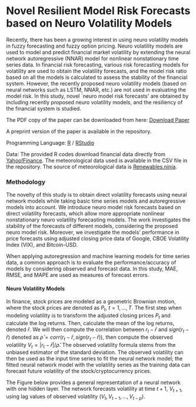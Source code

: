 # Novel Resilient Model Risk Forecasts based on Neuro Volatility Models

Recently, there has been a growing interest in using neuro volatility models in fuzzy forecasting and fuzzy option pricing. Neuro volatility models are used to model and predict financial market volatility by extending the neural network autoregressive (NNAR) model for nonlinear nonstationary time series data. In financial risk forecasting, various risk forecasting models for volatility are used to obtain the volatility forecasts, and the model risk ratio based on all the models is calculated to assess the stability of the financial system. However, the recently proposed neuro volatility models (based on neural networks such as LSTM, NNAR, etc.) are not used in evaluating the model risk. In this study, novel `neuro model risk forecasts' are obtained by including recently proposed neuro volatility models, and the resiliency of the financial system is studied.

The PDF copy of the paper can be downloaded from here: [Download Paper](https://ieeexplore.ieee.org/abstract/document/9918212) 

A preprint version of the paper is available in the repository.

Programming Language: [R](https://cran.r-project.org/bin/windows/base/) / [RStudio](https://posit.co/downloads/)

Data: The provided R codes download financial data directly from [Yahoo!Finance](https://ca.finance.yahoo.com/). The meteorological data used is available in the CSV file in the repository. The source of meteorological data is [Renewables.ninja](https://www.renewables.ninja/).

### Methodology

The novelty of this study is to obtain direct volatility forecasts using neural network models while taking basic time series models and autoregressive models into account. 
We introduce neuro model risk forecasts based on direct volatility forecasts, which allow more appropriate nonlinear nonstationary neuro volatility forecasting models. The work investigates the stability of the forecasts of different models, considering the proposed neuro model risk. Moreover, we investigate the models' performance in price forecasts using adjusted closing price data of Google, CBOE Volatility Index (VIX), and Bitcoin-USD.

When applying autoregression and machine learning models for time series data, a common approach is to evaluate the performance/accuracy of models by considering observed and forecast data. In this study, MAE, RMSE, and MAPE are used as measures of forecast errors.

#### Neuro Volatility Models

In finance, stock prices are modeled as a geometric Brownian motion, where the stock prices are denoted as $P_t$, $t = 1, \ldots, T$. 
The first step when modeling volatility is to transform the adjusted closing prices $P_t$ and calculate the log returns. Then, calculate the mean of the log returns, denoted $\bar{r}$. 
We will then compute the correlation between $r_t-\bar{r}$ and $sign(r_t-\bar{r})$ denoted as $\hat{\rho} = corr(r_t-\bar{r}, sign(r_t-\bar{r}))$, then compute the observed volatility $V_t = |r_t-\bar{r}|/\hat{\rho}$. The observed volatility formula stems from the unbiased estimator of the standard deviation.
The observed volatility can then be used as the input time series to fit the neural network model; the fitted neural network model with the volatility series as the training data can forecast future volatility of the stock/cryptocurrency prices.

The Figure below provides a general representation of a neural network with one hidden layer. The network forecasts volatility at time $t+1,$ $V_{t+1},$ using lag values of observed volatility ($V_{t}, V_{t-1}, \ldots , V_{t-p}$).




